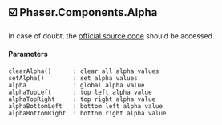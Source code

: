 ## :ballot_box_with_check: Phaser.Components.Alpha

In case of doubt, the [official source code](https://github.com/photonstorm/phaser) should be accessed.

#### Parameters

```
clearAlpha()      : clear all alpha values
setAlpha()        : set alpha values
alpha             : global alpha value
alphaTopLeft      : top left alpha value
alphaTopRight     : top right alpha value
alphaBottomLeft   : bottom left alpha value
alphaBottomRight  : bottom right alpha value
```
